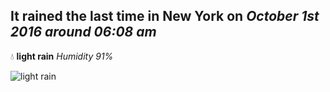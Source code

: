 ## It rained the last time in New York on *October 1st 2016 around 06:08 am*
💧  **light rain** *Humidity 91%*

![light rain](http://openweathermap.org/img/w/10n.png)
